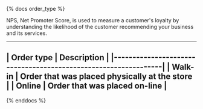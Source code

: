 {% docs order_type %}

NPS, Net Promoter Score, is used to measure a customer's loyalty by understanding the likelihood of the customer recommending your business and its services.

-----------------------------------------------------------------
| Order type |  Description                                      |
|----------------------------------------------------------------|
| Walk-in    |  Order that was placed physically at the store    |
| Online     |  Order that was placed on-line                    |
-------------------------------------------------------------------

{% enddocs %}
